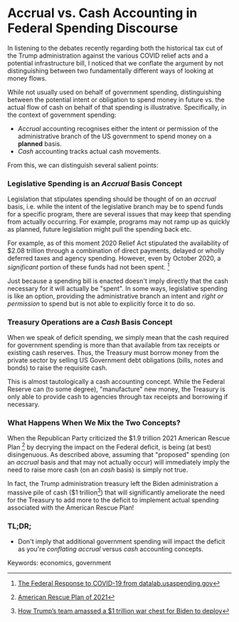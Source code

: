 # Accrual vs. Cash Accounting in Federal Spending Discourse

In listening to the debates recently regarding both the historical tax cut of the Trump
administration against the various COVID relief acts and a potential infrastructure bill, I
noticed that we conflate the argument by not distinguishing between two fundamentally different
ways of looking at money flows.

<!--more-->

While not usually used on behalf of government spending, distinguishing between the potential
intent or obligation to spend money in future vs. the actual flow of cash on behalf of that
spending is illustrative. Specifically, in the context of government spending:

* *Accrual* accounting recognises either the intent or permission of the administrative branch
  of the US government to spend money on a **planned** basis.
* *Cash* accounting tracks actual cash movements.

From this, we can distinguish several salient points:

### Legislative Spending is an *Accrual* Basis Concept

Legislation that stipulates spending should be thought of on an *accrual* basis, i.e. while the
intent of the legislative branch may be to spend funds for a specific program, there are several
issues that may keep that spending from actually occurring. For example, programs may not ramp
up as quickly as planned, future legislation might pull the spending back etc.

For example, as of this moment 2020 Relief Act stipulated the availability of $2.08 trillion
through a combination of direct payments, delayed or wholly deferred taxes and agency spending.
However, even by October 2020, a *significant* portion of these funds had not been spent. [^1]

Just because a spending bill is enacted doesn't imply directly that the cash necessary for it
will actually be "spent". In some ways, legislative spending is like an option, providing the
administrative branch an intent and *right or permission* to spend but is not able to explicitly
force it to do so.

### Treasury Operations are a *Cash* Basis Concept

When we speak of deficit spending, we simply mean that the cash required for government spending
is more than that available from tax receipts or existing cash reserves. Thus, the Treasury must
borrow money from the private sector by selling US Government debt obligations (bills, notes and
bonds) to raise the requisite cash.

This is almost tautologically a cash accounting concept. While the Federal Reserve can (to some
degree), "manufacture" new money, the Treasury is only able to provide cash to agencies through
tax receipts and borrowing if necessary.

### What Happens When We Mix the Two Concepts?

When the Republican Party criticized the $1.9 trillion 2021 American Rescue Plan [^2] by
decrying the impact on the Federal deficit, is being (at best) disingenuous. As described above,
assuming that "proposed" spending (on an *accrual* basis and that may not actually occur) will
immediately imply the need to raise more cash (on an *cash* basis) is simply not true.

In fact, the Trump administration treasury left the Biden administration a massive pile of cash
($1 trillion[^3]) that will significantly ameliorate the need for the Treasury to add more to the
deficit to implement actual spending associated with the American Rescue Plan!

### TL;DR;

* Don't imply that additional government spending will impact the deficit as you're
  *conflating* *accrual*  versus *cash* accounting concepts.

[^1]: [The Federal Response to COVID-19 from datalab.usaspending.gov](https://datalab.usaspending.gov/federal-covid-funding/)
[^2]: [American Rescue Plan of 2021](https://en.wikipedia.org/wiki/American_Rescue_Plan_Act_of_2021)
[^3]: [How Trump’s team amassed a $1 trillion war chest for Biden to deploy](https://www.politico.com/news/2021/03/14/covid-relief-package-federal-debt-475622 "How Trump’s team amassed a $1 trillion war chest for Biden to deploy")

Keywords: economics, government

